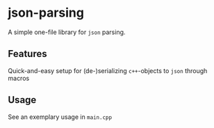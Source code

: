 # json-parsing

A simple one-file library for `json` parsing.

## Features

Quick-and-easy setup for (de-)serializing `c++`-objects to `json` through macros

## Usage

See an exemplary usage in `main.cpp`